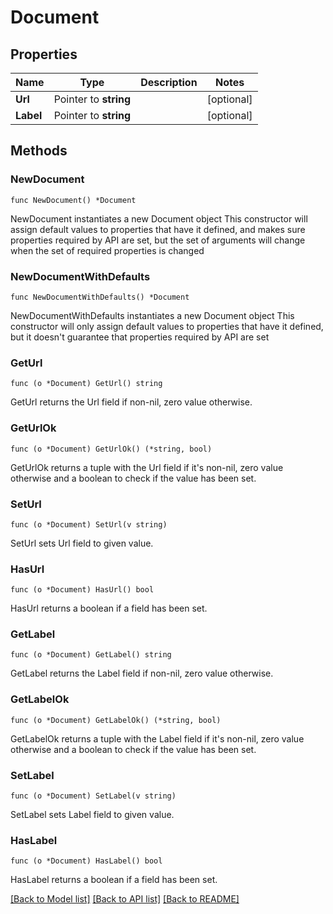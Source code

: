 # Document

## Properties

Name | Type | Description | Notes
------------ | ------------- | ------------- | -------------
**Url** | Pointer to **string** |  | [optional] 
**Label** | Pointer to **string** |  | [optional] 

## Methods

### NewDocument

`func NewDocument() *Document`

NewDocument instantiates a new Document object
This constructor will assign default values to properties that have it defined,
and makes sure properties required by API are set, but the set of arguments
will change when the set of required properties is changed

### NewDocumentWithDefaults

`func NewDocumentWithDefaults() *Document`

NewDocumentWithDefaults instantiates a new Document object
This constructor will only assign default values to properties that have it defined,
but it doesn't guarantee that properties required by API are set

### GetUrl

`func (o *Document) GetUrl() string`

GetUrl returns the Url field if non-nil, zero value otherwise.

### GetUrlOk

`func (o *Document) GetUrlOk() (*string, bool)`

GetUrlOk returns a tuple with the Url field if it's non-nil, zero value otherwise
and a boolean to check if the value has been set.

### SetUrl

`func (o *Document) SetUrl(v string)`

SetUrl sets Url field to given value.

### HasUrl

`func (o *Document) HasUrl() bool`

HasUrl returns a boolean if a field has been set.

### GetLabel

`func (o *Document) GetLabel() string`

GetLabel returns the Label field if non-nil, zero value otherwise.

### GetLabelOk

`func (o *Document) GetLabelOk() (*string, bool)`

GetLabelOk returns a tuple with the Label field if it's non-nil, zero value otherwise
and a boolean to check if the value has been set.

### SetLabel

`func (o *Document) SetLabel(v string)`

SetLabel sets Label field to given value.

### HasLabel

`func (o *Document) HasLabel() bool`

HasLabel returns a boolean if a field has been set.


[[Back to Model list]](../README.md#documentation-for-models) [[Back to API list]](../README.md#documentation-for-api-endpoints) [[Back to README]](../README.md)


